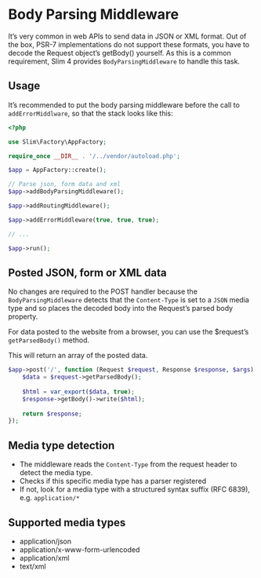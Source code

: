 # Body Parsing Middleware

It’s very common in web APIs to send data in JSON or XML format. Out of the box, PSR-7 implementations do not support these formats, you have to decode the Request object’s getBody() yourself. As this is a common requirement, Slim 4 provides `BodyParsingMiddleware` to handle this task.

## Usage



It’s recommended to put the body parsing middleware before the call to `addErrorMiddlware`, so that the stack looks like this:

```php
<?php

use Slim\Factory\AppFactory;

require_once __DIR__ . '/../vendor/autoload.php';

$app = AppFactory::create();

// Parse json, form data and xml
$app->addBodyParsingMiddleware();

$app->addRoutingMiddleware();

$app->addErrorMiddleware(true, true, true);

// ...

$app->run();
```

## Posted JSON, form or XML data



No changes are required to the POST handler because the `BodyParsingMiddleware` detects that the `Content-Type` is set to a `JSON` media type and so places the decoded body into the Request’s parsed body property.

For data posted to the website from a browser, you can use the $request’s `getParsedBody()` method.

This will return an array of the posted data.

```php
$app->post('/', function (Request $request, Response $response, $args): Response {
    $data = $request->getParsedBody();
    
    $html = var_export($data, true);
    $response->getBody()->write($html);
    
    return $response;
});
```

## Media type detection



- The middleware reads the `Content-Type` from the request header to detect the media type.
- Checks if this specific media type has a parser registered
- If not, look for a media type with a structured syntax suffix (RFC 6839), e.g. `application/*`

## Supported media types



- application/json
- application/x-www-form-urlencoded
- application/xml
- text/xml